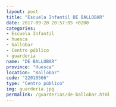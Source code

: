 ```yaml
---
layout: post
title: "Escuela Infantil DE BALLOBAR"
date: 2017-09-20 20:57:05 +0200
categories:
- Escuela Infantil
- huesca
- ballobar
- Centro público
- guarderia
name: "DE BALLOBAR"
province: "Huesca"
location: "Ballobar"
code: "22010566"
type: "Centro público"
img: guarderia.jpg
permalink: /guarderias/de-ballobar.html
---
```

